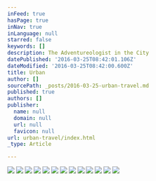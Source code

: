 ```yaml
---
inFeed: true
hasPage: true
inNav: true
inLanguage: null
starred: false
keywords: []
description: The Adventureologist in the City
datePublished: '2016-03-25T08:42:01.106Z'
dateModified: '2016-03-25T08:42:00.600Z'
title: Urban
author: []
sourcePath: _posts/2016-03-25-urban-travel.md
published: true
authors: []
publisher:
  name: null
  domain: null
  url: null
  favicon: null
url: urban-travel/index.html
_type: Article

---
```

![](https://s3-us-west-2.amazonaws.com/the-grid-img/p/23e6263c68d3a929e9026353c812b617867291b4.jpg)
![](https://s3-us-west-2.amazonaws.com/the-grid-img/p/3acca92be3c2dfeb738b2502db76e9abaa607088.jpg)
![](https://s3-us-west-2.amazonaws.com/the-grid-img/p/766e0541bcd2f401d7a519cc58761533b20db59d.jpg)
![](https://the-grid-user-content.s3-us-west-2.amazonaws.com/68cff6fb-4966-4ff1-b5c7-83a2037a3824.jpg)
![](https://s3-us-west-2.amazonaws.com/the-grid-img/p/aff24400b58007f72a47cd3a9a4f5f9fc7479ca0.jpg)
![](https://the-grid-user-content.s3-us-west-2.amazonaws.com/5b3cedba-2041-49d0-a731-0f6d47d7ea25.jpg)
![](https://the-grid-user-content.s3-us-west-2.amazonaws.com/2cc8bd17-bed4-4c6d-b196-b381e9e4a734.jpg)
![](https://the-grid-user-content.s3-us-west-2.amazonaws.com/473285ae-687c-498c-993a-42a41c11404a.jpg)
![](https://the-grid-user-content.s3-us-west-2.amazonaws.com/dcb2b9f2-7d5b-49d3-8904-39c0e3441447.jpg)
![](https://the-grid-user-content.s3-us-west-2.amazonaws.com/f104e5e7-e87f-4905-8c8d-0873ab5353de.jpg)
![](https://the-grid-user-content.s3-us-west-2.amazonaws.com/b8fdd671-167c-4bef-b404-e071bab11123.jpg)
![](https://the-grid-user-content.s3-us-west-2.amazonaws.com/06d1fa70-41e0-4cd9-b6f7-cbcc6a610889.jpg)
![](https://the-grid-user-content.s3-us-west-2.amazonaws.com/4ebc06a9-b730-41ea-920f-c1ffe9cc5d31.jpg)